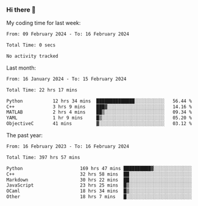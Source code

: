 ### Hi there 👋

My coding time for last week:

<!--START_SECTION:week-->

```txt
From: 09 February 2024 - To: 16 February 2024

Total Time: 0 secs

No activity tracked
```

<!--END_SECTION:week-->

Last month:

<!--START_SECTION:month-->

```txt
From: 16 January 2024 - To: 15 February 2024

Total Time: 22 hrs 17 mins

Python           12 hrs 34 mins  ██████████████░░░░░░░░░░░   56.44 %
C++              3 hrs 9 mins    ███▓░░░░░░░░░░░░░░░░░░░░░   14.16 %
MATLAB           2 hrs 4 mins    ██▒░░░░░░░░░░░░░░░░░░░░░░   09.34 %
YAML             1 hr 9 mins     █▒░░░░░░░░░░░░░░░░░░░░░░░   05.20 %
ObjectiveC       41 mins         ▓░░░░░░░░░░░░░░░░░░░░░░░░   03.12 %
```

<!--END_SECTION:month-->

The past year:

<!--START_SECTION:year-->

```txt
From: 16 February 2023 - To: 16 February 2024

Total Time: 397 hrs 57 mins

Python                     169 hrs 47 mins ██████████▓░░░░░░░░░░░░░░   42.66 %
C++                        32 hrs 58 mins  ██░░░░░░░░░░░░░░░░░░░░░░░   08.29 %
Markdown                   30 hrs 22 mins  ██░░░░░░░░░░░░░░░░░░░░░░░   07.63 %
JavaScript                 23 hrs 25 mins  █▒░░░░░░░░░░░░░░░░░░░░░░░   05.89 %
OCaml                      18 hrs 34 mins  █▒░░░░░░░░░░░░░░░░░░░░░░░   04.67 %
Other                      18 hrs 7 mins   █░░░░░░░░░░░░░░░░░░░░░░░░   04.55 %
```

<!--END_SECTION:year-->
